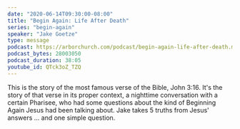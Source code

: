 ```yaml
---
date: "2020-06-14T09:30:00-08:00"
title: "Begin Again: Life After Death"
series: "begin-again"
speaker: "Jake Goetze"
type: message
podcast: https://arborchurch.com/podcast/begin-again-life-after-death.m4a
podcast_bytes: 28003050
podcast_duration: 38:05
youtube_id: QTck3oZ_TZQ
---
```


This is the story of the most famous verse of the Bible, John 3:16. It's the story of that verse in its proper context,
a nighttime conversation with a certain Pharisee, who had some questions about the kind of Beginning Again Jesus had been
talking about. Jake takes 5 truths from Jesus' answers ... and one simple question.


